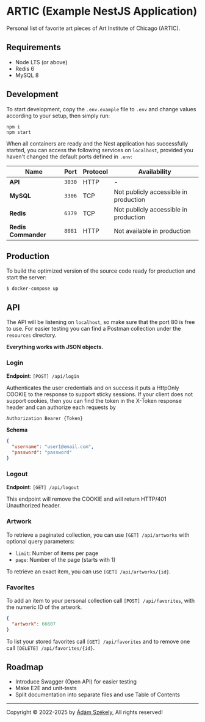 ARTIC (Example NestJS Application)
=================================

Personal list of favorite art pieces of Art Institute of Chicago (ARTIC).

## Requirements

- Node LTS (or above)
- Redis 6
- MySQL 8

## Development

To start development, copy the `.env.example` file to `.env` and change values according to your setup, then simply run:

```shell
npm i
npm start
```

When all containers are ready and the Nest application has successfully started, you can access the following services 
on `localhost`, provided you haven't changed the default ports defined in `.env`:

| Name                | Port   | Protocol | Availability                          |
|---------------------|--------|----------|---------------------------------------|
| **API**             | `3030` | HTTP     | -                                     |
| **MySQL**           | `3306` | TCP      | Not publicly accessible in production |
| **Redis**           | `6379` | TCP      | Not publicly accessible in production |
| **Redis Commander** | `8081` | HTTP     | Not available in production           |


## Production

To build the optimized version of the source code ready for production and start the server:

```shell
$ docker-compose up
```

## API

The API will be listening on `localhost`, so make sure that the port 80 is 
free to use.
For easier testing you can find a Postman collection under the `resources`
directory.

**Everything works with JSON objects.**

### Login 

**Endpoint**: `[POST] /api/login`

Authenticates the user credentials and on success it puts a HttpOnly COOKIE to
the response to support sticky sessions. If your client does not support 
cookies, then you can find the token in the X-Token response header and can
authorize each requests by

```
Authorization Bearer {Token}
```

**Schema**

```json
{
  "username": "user1@email.com",
  "password": "password"
}
```

### Logout

**Endpoint**: `[GET] /api/logout`

This endpoint will remove the COOKIE and will return HTTP/401 Unauthorized
header.

### Artwork

To retrieve a paginated collection, you can use `[GET] /api/artworks` with
optional query parameters:

- `limit`: Number of items per page
- `page`: Number of the page (starts with 1)

To retrieve an exact item, you can use `[GET] /api/artworks/{id}`.

### Favorites

To add an item to your personal collection call `[POST] /api/favorites`,
with the numeric ID of the artwork. 

```json
{
  "artwork": 66607
}
```

To list your stored favorites call `[GET] /api/favorites` and to remove
one call `[DELETE] /api/favorites/{id}`.

## Roadmap

- Introduce Swagger (Open API) for easier testing
- Make E2E and unit-tests
- Split documentation into separate files and use Table of Contents

---

Copyright © 2022-2025 by [Ádám Székely][Z], All rights reserved!


[Z]: https://www.linkedin.com/in/enteocode/
